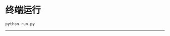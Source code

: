 # 终端运行

```shell
python run.py
```
********************************************************************************************************************************************************************************************************************************************************************************************************************************************************************************************************************************************************************************************************************************************************************************